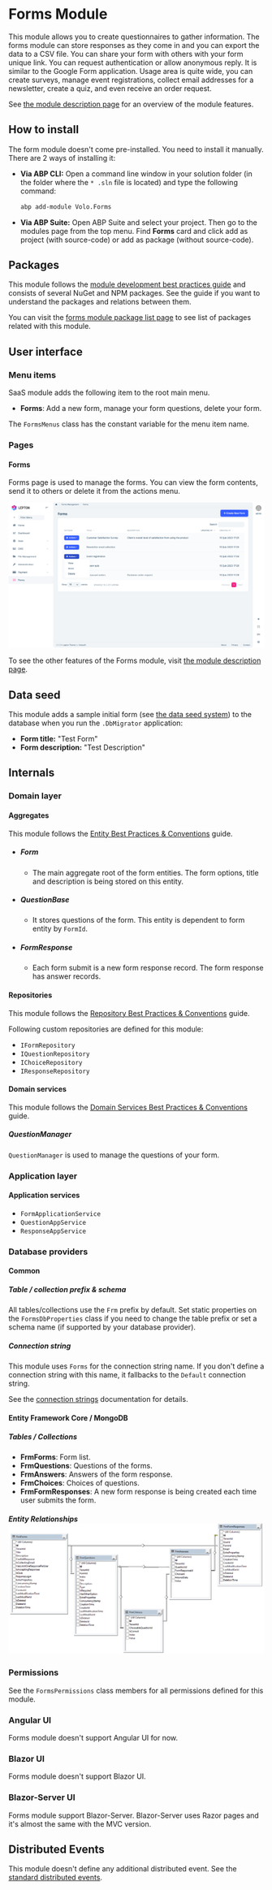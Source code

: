 # Forms Module

This module allows you to create questionnaires  to gather information. The forms module can store responses as they come in and you can export the data to a CSV file. You can share your form with others with your form unique link. You can request authentication or allow anonymous reply. It is similar to the Google Form application. Usage area is quite wide, you can create surveys, manage event registrations, collect email addresses for a newsletter, create a quiz, and even receive an order request.

See [the module description page](https://commercial.abp.io/modules/Volo.Forms) for an overview of the module features.

## How to install

The form module doesn't come pre-installed. You need to install it manually. There are 2 ways of installing it:

* **Via ABP CLI:** Open a command line window in your solution folder (in the folder where the `* .sln` file is located) and type the following command:

  ```bash
  abp add-module Volo.Forms
  ```
* **Via ABP Suite:** Open ABP Suite and select your project. Then go to the modules page from the top menu. Find **Forms** card and click add as project (with source-code) or add as package (without source-code).


## Packages

This module follows the [module development best practices guide](../framework/architecture/best-practices) and consists of several NuGet and NPM packages. See the guide if you want to understand the packages and relations between them.

You can visit the [forms module package list page](https://abp.io/packages?moduleName=Volo.Forms) to see list of packages related with this module.

## User interface

### Menu items

SaaS module adds the following item to the root main menu.

* **Forms**: Add a new form, manage your form questions, delete your form.


The `FormsMenus`  class has the constant variable for the menu item name.

### Pages

#### Forms

Forms page is used to manage the forms. You can view the form contents, send it to others or delete it from the actions menu.

![form-list-page](../images/forms-list.png)

To see the other features of the Forms module, visit [the module description page](https://commercial.abp.io/modules/Volo.Forms).

## Data seed

This module adds a sample initial form (see [the data seed system](../framework/infrastructure/data-seeding.md)) to the database when you run the `.DbMigrator` application:

* **Form title:** "Test Form"
* **Form description:** "Test Description"

## Internals

### Domain layer

#### Aggregates

This module follows the [Entity Best Practices & Conventions](../framework/architecture/best-practices/entities.md) guide.

- ##### Form

  - The main aggregate root of the form entities. The form options, title and description is being stored on this entity.

- ##### QuestionBase

  - It stores questions of the form. This entity is dependent to form entity by `FormId`.

- ##### FormResponse

  - Each form submit is a new form response record. The form response has answer records.

#### Repositories

This module follows the [Repository Best Practices & Conventions](../framework/architecture/best-practices/repositories.md) guide.

Following custom repositories are defined for this module:

* `IFormRepository`
* `IQuestionRepository`
* `IChoiceRepository`
* `IResponseRepository`

#### Domain services

This module follows the [Domain Services Best Practices & Conventions](../framework/architecture/best-practices/domain-services.md) guide.

##### QuestionManager

`QuestionManager` is used to manage the questions of your form.

### Application layer

#### Application services

- `FormApplicationService` 
- `QuestionAppService`
- `ResponseAppService`

### Database providers

#### Common

##### Table / collection prefix & schema

All tables/collections use the `Frm` prefix by default. Set static properties on the `FormsDbProperties` class if you need to change the table prefix or set a schema name (if supported by your database provider).

##### Connection string

This module uses `Forms` for the connection string name. If you don't define a connection string with this name, it fallbacks to the `Default` connection string.

See the [connection strings](../framework/fundamentals/connection-strings.md) documentation for details.

#### Entity Framework Core / MongoDB

##### Tables / Collections

- **FrmForms**: Form list.
- **FrmQuestions**: Questions of the forms.
- **FrmAnswers**: Answers of the form response.
- **FrmChoices**: Choices of questions.
- **FrmFormResponses**: A new form response is being created each time user submits the form.



##### Entity Relationships![Entities](../images/forms-entity-relationship.png)

### Permissions

See the `FormsPermissions` class members for all permissions defined for this module.


### Angular UI

Forms module doesn't support Angular UI for now.

### Blazor UI

Forms module doesn't support Blazor UI. 

### Blazor-Server UI

Forms module support Blazor-Server. Blazor-Server uses Razor pages and it's almost the same with the MVC version. 




## Distributed Events

This module doesn't define any additional distributed event. See the [standard distributed events](../framework/infrastructure/event-bus/distributed).